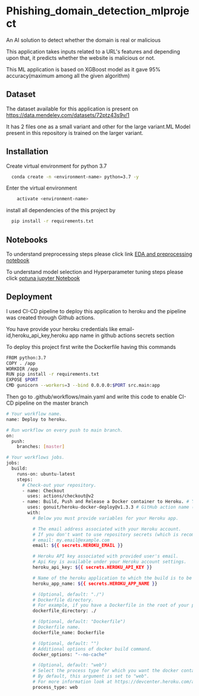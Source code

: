 
# Phishing_domain_detection_mlproject

An AI solution to detect whether the domain is real or malicious

This application takes inputs related to a URL's features and depending upon that, it predicts whether the website is malicious or not.

This ML application is based on XGBoost model as it gave 95% accuracy(maximum among all the given algorithm)

## Dataset

The dataset available for this application is present on https://data.mendeley.com/datasets/72ptz43s9v/1

It has 2 files one as a small variant and other for the large variant.ML Model present in this repository is trained on the larger variant.

## Installation
Create virtual environment for python 3.7

```bash
  conda create -n <environment-name> python=3.7 -y
```
Enter the virtual environment
```bash
    activate <environment-name>
```
install all dependencies of the this project by 
```bash
  pip install -r requirements.txt
```
    
## Notebooks

To understand preprocessing steps please click link [EDA and preprocessing notebook](https://github.com/saurabhznaikz/phishing_domain_detection_mlproject/blob/master/notebooks/EDA%20and%20preprocessing.ipynb)


To understand model selection and Hyperparameter tuning steps please click [optuna jupyter Notebook](https://github.com/saurabhznaikz/phishing_domain_detection_mlproject/blob/master/notebooks/optuna.ipynb)


## Deployment

I used CI-CD pipeline to deploy this application to heroku and the pipeline was created through Github actions.

You have provide your heroku credentials like email-id,heroku_api_key,heroku app name in github actions secrets section

To deploy this project first write the Dockerfile having this commands

```bash
FROM python:3.7
COPY . /app
WORKDIR /app
RUN pip install -r requirements.txt
EXPOSE $PORT
CMD gunicorn --workers=3 --bind 0.0.0.0:$PORT src.main:app
```

Then go to .github/workflows/main.yaml and write this code to enable CI-CD pipeline on the master branch
```bash
# Your workflow name.
name: Deploy to heroku.

# Run workflow on every push to main branch.
on:
  push:
    branches: [master]

# Your workflows jobs.
jobs:
  build:
    runs-on: ubuntu-latest
    steps:
      # Check-out your repository.
      - name: Checkout
        uses: actions/checkout@v2
      - name: Build, Push and Release a Docker container to Heroku. # Your custom step name
        uses: gonuit/heroku-docker-deploy@v1.3.3 # GitHub action name (leave it as it is).
        with:
          # Below you must provide variables for your Heroku app.

          # The email address associated with your Heroku account.
          # If you don't want to use repository secrets (which is recommended) you can do:
          # email: my.email@example.com
          email: ${{ secrets.HEROKU_EMAIL }}

          # Heroku API key associated with provided user's email.
          # Api Key is available under your Heroku account settings.
          heroku_api_key: ${{ secrets.HEROKU_API_KEY }}

          # Name of the heroku application to which the build is to be sent.
          heroku_app_name: ${{ secrets.HEROKU_APP_NAME }}

          # (Optional, default: "./")
          # Dockerfile directory.
          # For example, if you have a Dockerfile in the root of your project, leave it as follows:
          dockerfile_directory: ./

          # (Optional, default: "Dockerfile")
          # Dockerfile name.
          dockerfile_name: Dockerfile

          # (Optional, default: "")
          # Additional options of docker build command.
          docker_options: "--no-cache"

          # (Optional, default: "web")
          # Select the process type for which you want the docker container to be uploaded.
          # By default, this argument is set to "web".
          # For more information look at https://devcenter.heroku.com/articles/process-model
          process_type: web
```


